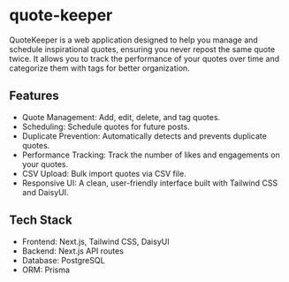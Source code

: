 # quote-keeper

QuoteKeeper is a web application designed to help you manage and schedule inspirational quotes, ensuring you never
repost the same quote twice. It allows you to track the performance of your quotes over time and categorize them with
tags for better organization.

## Features

- Quote Management: Add, edit, delete, and tag quotes.
- Scheduling: Schedule quotes for future posts.
- Duplicate Prevention: Automatically detects and prevents duplicate quotes.
- Performance Tracking: Track the number of likes and engagements on your quotes.
- CSV Upload: Bulk import quotes via CSV file.
- Responsive UI: A clean, user-friendly interface built with Tailwind CSS and DaisyUI.

## Tech Stack

- Frontend: Next.js, Tailwind CSS, DaisyUI
- Backend: Next.js API routes
- Database: PostgreSQL
- ORM: Prisma
